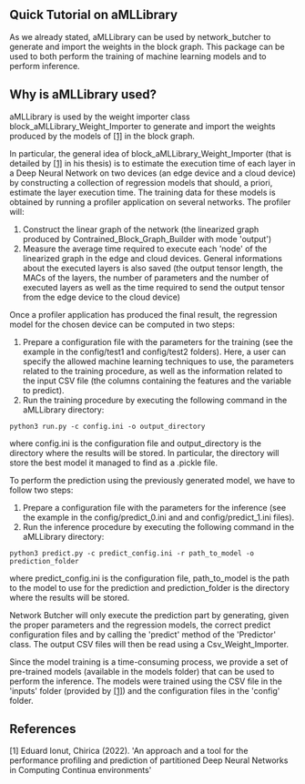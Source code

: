 ## Quick Tutorial on aMLLibrary
As we already stated, aMLLibrary can be used by network_butcher to generate and import the weights in the block graph.
This package can be used to both perform the training of machine learning models and to perform inference.

## Why is aMLLibrary used?

aMLLibrary is used by the weight importer class block_aMLLibrary_Weight_Importer to generate and import the weights
produced by the models of [[1]](#1) in the block graph.

In particular, the general idea of block_aMLLibrary_Weight_Importer (that is detailed by [[1]](#1) in his thesis) is to 
estimate the execution time of each layer in a Deep Neural Network on two devices (an edge device and a cloud device) by 
constructing a collection of regression models that should, a priori, estimate the layer execution time.
The training data for these models is obtained by running a profiler application on several networks.
The profiler will:
1) Construct the linear graph of the network (the linearized graph produced by Contrained_Block_Graph_Builder with mode 
'output')
2) Measure the average time required to execute each 'node' of the linearized graph in the edge and cloud devices. 
General informations about the executed layers is also saved (the output tensor length, the MACs of the layers, the number of 
parameters and the number of executed layers as well as the time required to send the output tensor from the edge device to the 
cloud device)

Once a profiler application has produced the final result, the regression model for the chosen device can be computed in two steps:
1) Prepare a configuration file with the parameters for the training (see the example in the config/test1 and 
config/test2 folders).
Here, a user can specify the allowed machine learning techniques to use, the parameters related to the training procedure,
as well as the information related to the input CSV file (the columns containing the features and the variable to predict).
2) Run the training procedure by executing the following command in the aMLLibrary directory:
```
python3 run.py -c config.ini -o output_directory
```

where config.ini is the configuration file and output_directory is the directory where the results will be stored.
In particular, the directory will store the best model it managed to find as a .pickle file.

To perform the prediction using the previously generated model, we have to follow two steps:
1) Prepare a configuration file with the parameters for the inference (see the example in the config/predict_0.ini and
and config/predict_1.ini files).
2) Run the inference procedure by executing the following command in the aMLLibrary directory:
```
python3 predict.py -c predict_config.ini -r path_to_model -o prediction_folder
```
where predict_config.ini is the configuration file, path_to_model is the path to the model to use for the prediction
and prediction_folder is the directory where the results will be stored.

Network Butcher will only execute the prediction part by generating, given the proper parameters and the regression models,
the correct predict configuration files and by calling the 'predict' method of the 'Predictor' class.
The output CSV files will then be read using a Csv_Weight_Importer.

Since the model training is a time-consuming process, we provide a set of pre-trained models (available in the
models folder) that can be used to perform the inference. The models were trained using the CSV file in the 'inputs' folder
(provided by [[1]](#1)) and the configuration files in the 'config' folder.

## References
<a id="1">[1]</a>
Eduard Ionut, Chirica (2022).
'An approach and a tool for the performance profiling and prediction of partitioned Deep Neural Networks in Computing Continua environments'
